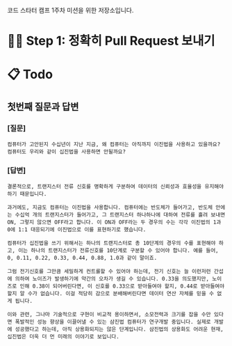 코드 스타터 캠프 1주차 미션을 위한 저장소입니다.

# 👨‍🔬 Step 1: 정확히 Pull Request 보내기


# 📋 Todo

## 첫번째 질문과 답변

### [질문]
    컴퓨터가 고안된지 수십년이 지난 지금, 왜 컴퓨터는 아직까지 이진법을 사용하고 있을까요? 컴퓨터도 우리와 같이 십진법을 사용하면 안될까요?

### [답변]
    결론적으로, 트랜지스터 전류 신호를 명확하게 구분하여 데이터의 신뢰성과 효율성을 유지해야 하기 때문입니다.
   
    과거에도, 지금도 컴퓨터는 이진법을 사용합니다. 컴퓨터에는 반도체가 들어가고, 반도체 안에는 수십억 개의 트랜지스터가 들어가고, 그 트랜지스터 하나하나에 대하여 전류를 흘려 보내면 ON, 그렇지 않으면 OFF라고 합니다. 이 ON과 OFF라는 두 경우의 수는 각각 이진법의 1과 0에 1:1 대응되기에 이진법으로 이를 표현하기로 했습니다.
    
    컴퓨터가 십진법을 쓰기 위해서는 하나의 트랜지스터로 총 10단계의 경우의 수를 표현해야 하고, 이는 하나의 트랜지스터가 전류신호를 10단계로 구분할 수 있어야 합니다. 예를 들어, 0, 0.11, 0.22, 0.33, 0.44, 0.88, 1.0과 같이 말이죠. 
    
    그럼 전기신호를 그만큼 세밀하게 컨트롤할 수 있어야 하는데, 전기 신호는 늘 이런저런 간섭에 의하여 노이즈가 발생하기에 약간의 오차가 생길 수 있습니다. 0.33을 의도했지만, 노이즈로 인해 0.38이 되어버린다면, 이 신호를 0.33으로 받아들여야 할지, 0.44로 받아들여야 할지 알 수가 없습니다. 이걸 적당히 감으로 분배해버린다면 데이터 연산 자체를 믿을 수 없게 됩니다.
    
    이와 관련, 그나마 기술적으로 구현이 비교적 용이하면서, 소모전력과 크기를 잡을 수만 있다면 폭발적인 성능 향상을 이끌어낼 수 있는 삼진법 컴퓨터가 연구개발 중입니다. 실제로 개발에 성공했다고 하는데, 아직 상용화되지는 않은 단계입니다. 삼진법의 상용화도 어려운 현재, 십진법은 더욱 더 먼 미래의 이야기로 보입니다.
